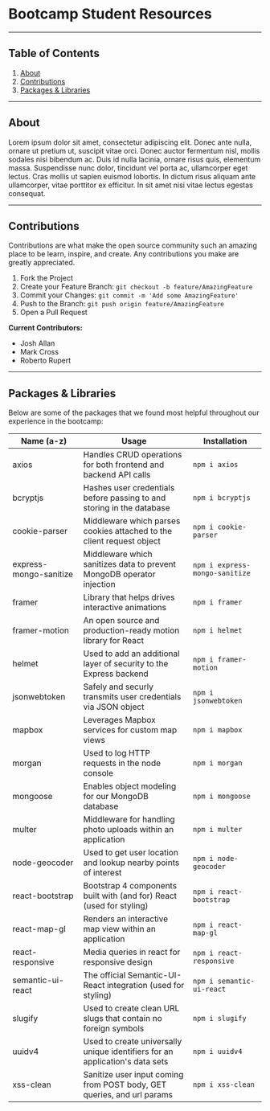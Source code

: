 # Bootcamp Student Resources

---

## **Table of Contents**

1. [About](#About)
1. [Contributions](#Contributions)
1. [Packages & Libraries](#Packages-&-Libraries)

---

## About

Lorem ipsum dolor sit amet, consectetur adipiscing elit. Donec ante nulla, ornare ut pretium ut, suscipit vitae orci. Donec auctor fermentum nisl, mollis sodales nisi bibendum ac. Duis id nulla lacinia, ornare risus quis, elementum massa. Suspendisse nunc dolor, tincidunt vel porta ac, ullamcorper eget lectus. Cras mollis ut sapien euismod lobortis. In dictum risus aliquam ante ullamcorper, vitae porttitor ex efficitur. In sit amet nisi vitae lectus egestas consequat.

---

## Contributions

Contributions are what make the open source community such an amazing place to be learn, inspire, and create. Any contributions you make are greatly appreciated.

1. Fork the Project
2. Create your Feature Branch: `git checkout -b feature/AmazingFeature`
3. Commit your Changes: `git commit -m 'Add some AmazingFeature'`
4. Push to the Branch: `git push origin feature/AmazingFeature`
5. Open a Pull Request

**Current Contributors:**

- Josh Allan
- Mark Cross
- Roberto Rupert

---

## **Packages & Libraries**

Below are some of the packages that we found most helpful throughout our experience in the bootcamp:

| Name (a-z)             | Usage                                                                        | Installation                   |
| ---------------------- | ---------------------------------------------------------------------------- | ------------------------------ |
| axios                  | Handles CRUD operations for both frontend and backend API calls              | `npm i axios`                  |
| bcryptjs               | Hashes user credentials before passing to and storing in the database        | `npm i bcryptjs`               |
| cookie-parser          | Middleware which parses cookies attached to the client request object        | `npm i cookie-parser`          |
| express-mongo-sanitize | Middleware which sanitizes data to prevent MongoDB operator injection        | `npm i express-mongo-sanitize` |
| framer                 | Library that helps drives interactive animations                             | `npm i framer`                 |
| framer-motion          | An open source and production-ready motion library for React                 | `npm i helmet`                 |
| helmet                 | Used to add an additional layer of security to the Express backend           | `npm i framer-motion`          |
| jsonwebtoken           | Safely and securly transmits user credentials via JSON object                | `npm i jsonwebtoken`           |
| mapbox                 | Leverages Mapbox services for custom map views                               | `npm i mapbox`                 |
| morgan                 | Used to log HTTP requests in the node console                                | `npm i morgan`                 |
| mongoose               | Enables object modeling for our MongoDB database                             | `npm i mongoose`               |
| multer                 | Middleware for handling photo uploads within an application                  | `npm i multer`                 |
| node-geocoder          | Used to get user location and lookup nearby points of interest               | `npm i node-geocoder`          |
| react-bootstrap        | Bootstrap 4 components built with (and for) React (used for styling)         | `npm i react-bootstrap`        |
| react-map-gl           | Renders an interactive map view within an application                        | `npm i react-map-gl`           |
| react-responsive       | Media queries in react for responsive design                                 | `npm i react-responsive`       |
| semantic-ui-react      | The official Semantic-UI-React integration (used for styling)                | `npm i semantic-ui-react`      |
| slugify                | Used to create clean URL slugs that contain no foreign symbols               | `npm i slugify`                |
| uuidv4                 | Used to create universally unique identifiers for an application's data sets | `npm i uuidv4`                 |
| xss-clean              | Sanitize user input coming from POST body, GET queries, and url params       | `npm i xss-clean`              |
